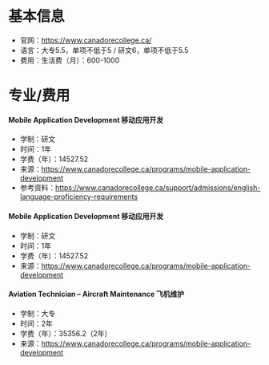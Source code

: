 # 基本信息

- 官网：https://www.canadorecollege.ca/
- 语言：大专5.5，单项不低于5 / 研文6，单项不低于5.5
- 费用：生活费（月）：600-1000



# 专业/费用

#### Mobile Application Development 移动应用开发

- 学制：研文
- 时间：1年
- 学费（年）：14527.52
- 来源：https://www.canadorecollege.ca/programs/mobile-application-development
- 参考资料：https://www.canadorecollege.ca/support/admissions/english-language-proficiency-requirements



#### Mobile Application Development 移动应用开发

- 学制：研文
- 时间：1年
- 学费（年）：14527.52
- 来源：https://www.canadorecollege.ca/programs/mobile-application-development



#### Aviation Technician – Aircraft Maintenance 飞机维护

- 学制：大专
- 时间：2年
- 学费（年）：35356.2（2年）
- 来源：https://www.canadorecollege.ca/programs/mobile-application-development

